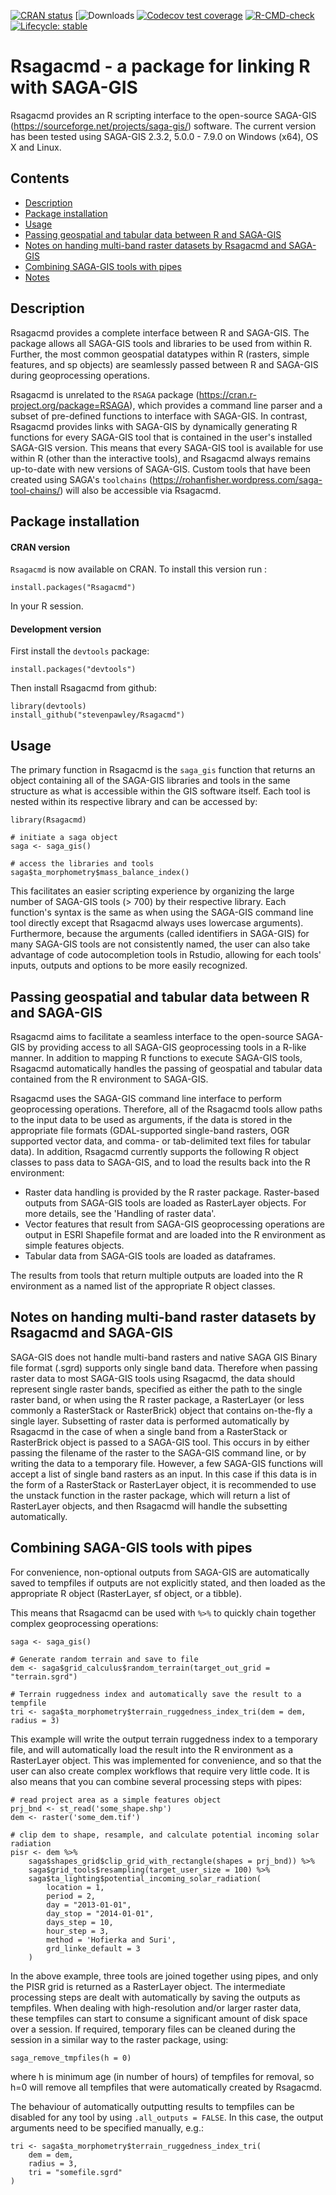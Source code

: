 <!-- badges: start -->

[![CRAN
status](https://www.r-pkg.org/badges/version/Rsagacmd)](https://cran.r-project.org/package=Rsagacmd)
[![Downloads](https://cranlogs.r-pkg.org/badges/grand-total/Rsagacmd)
[![Codecov test coverage](https://codecov.io/gh/stevenpawley/Rsagacmd/branch/master/graph/badge.svg)](https://codecov.io/gh/stevenpawley/Rsagacmd?branch=master)
[![R-CMD-check](https://github.com/stevenpawley/Rsagacmd/workflows/R-CMD-check/badge.svg)](https://github.com/stevenpawley/Rsagacmd/actions)
[![Lifecycle:
stable](https://img.shields.io/badge/lifecycle-stable-brightgreen.svg)](https://lifecycle.r-lib.org/articles/stages.html#stable)

<!-- badges: end -->

# Rsagacmd - a package for linking R with SAGA-GIS

Rsagacmd provides an R scripting interface to the open-source SAGA-GIS
(<https://sourceforge.net/projects/saga-gis/>) software. The current
version has been tested using SAGA-GIS 2.3.2, 5.0.0 - 7.9.0 on Windows
(x64), OS X and Linux.

## Contents

-   [Description](#description)
-   [Package installation](#package-installation)
-   [Usage](#usage)
-   [Passing geospatial and tabular data between R and
    SAGA-GIS](#passing-geospatial-and-tabular-data-between-r-and-saga-gis)
-   [Notes on handing multi-band raster datasets by Rsagacmd and
    SAGA-GIS](#notes-on-handing-multi-band-raster-datasets-by-rsagacmd-and-saga-gis)
-   [Combining SAGA-GIS tools with
    pipes](#combining-saga-gis-tools-with-pipes)
-   [Notes](#notes)

## Description

Rsagacmd provides a complete interface between R and SAGA-GIS. The
package allows all SAGA-GIS tools and libraries to be used from within
R. Further, the most common geospatial datatypes within R (rasters,
simple features, and sp objects) are seamlessly passed between R and
SAGA-GIS during geoprocessing operations.

Rsagacmd is unrelated to the `RSAGA` package
(<https://cran.r-project.org/package=RSAGA>), which
provides a command line parser and a subset of pre-defined functions to
interface with SAGA-GIS. In contrast, Rsagacmd provides links with
SAGA-GIS by dynamically generating R functions for every SAGA-GIS tool
that is contained in the user's installed SAGA-GIS version. This means
that every SAGA-GIS tool is available for use within R (other than the
interactive tools), and Rsagacmd always remains up-to-date with new
versions of SAGA-GIS. Custom tools that have been created using SAGA's
`toolchains` (<https://rohanfisher.wordpress.com/saga-tool-chains/>)
will also be accessible via Rsagacmd.

## Package installation

#### CRAN version

`Rsagacmd` is now available on CRAN. To install this version run :

    install.packages("Rsagacmd")

In your R session.

#### Development version

First install the `devtools` package:

    install.packages("devtools")

Then install Rsagacmd from github:

    library(devtools)
    install_github("stevenpawley/Rsagacmd")

## Usage

The primary function in Rsagacmd is the `saga_gis` function that returns
an object containing all of the SAGA-GIS libraries and tools in the same
structure as what is accessible within the GIS software itself. Each
tool is nested within its respective library and can be accessed by:

    library(Rsagacmd)

    # initiate a saga object
    saga <- saga_gis()

    # access the libraries and tools
    saga$ta_morphometry$mass_balance_index()

This facilitates an easier scripting experience by organizing the large
number of SAGA-GIS tools (\> 700) by their respective library. Each
function's syntax is the same as when using the SAGA-GIS command line
tool directly except that Rsagacmd always uses lowercase arguments).
Furthermore, because the arguments (called identifiers in SAGA-GIS) for
many SAGA-GIS tools are not consistently named, the user can also take
advantage of code autocompletion tools in Rstudio, allowing for each
tools' inputs, outputs and options to be more easily recognized.

## Passing geospatial and tabular data between R and SAGA-GIS

Rsagacmd aims to facilitate a seamless interface to the open-source
SAGA-GIS by providing access to all SAGA-GIS geoprocessing tools in a
R-like manner. In addition to mapping R functions to execute SAGA-GIS
tools, Rsagacmd automatically handles the passing of geospatial and
tabular data contained from the R environment to SAGA-GIS.

Rsagacmd uses the SAGA-GIS command line interface to perform
geoprocessing operations. Therefore, all of the Rsagacmd tools allow
paths to the input data to be used as arguments, if the data is stored
in the appropriate file formats (GDAL-supported single-band rasters, OGR
supported vector data, and comma- or tab-delimited text files for
tabular data). In addition, Rsagacmd currently supports the following R
object classes to pass data to SAGA-GIS, and to load the results back
into the R environment:

-   Raster data handling is provided by the R raster package.
    Raster-based outputs from SAGA-GIS tools are loaded as RasterLayer
    objects. For more details, see the 'Handling of raster data'.
-   Vector features that result from SAGA-GIS geoprocessing operations
    are output in ESRI Shapefile format and are loaded into the R
    environment as simple features objects.
-   Tabular data from SAGA-GIS tools are loaded as dataframes.

The results from tools that return multiple outputs are loaded into the
R environment as a named list of the appropriate R object classes.

## Notes on handing multi-band raster datasets by Rsagacmd and SAGA-GIS

SAGA-GIS does not handle multi-band rasters and native SAGA GIS Binary
file format (.sgrd) supports only single band data. Therefore when
passing raster data to most SAGA-GIS tools using Rsagacmd, the data
should represent single raster bands, specified as either the path to
the single raster band, or when using the R raster package, a
RasterLayer (or less commonly a RasterStack or RasterBrick) object that
contains on-the-fly a single layer. Subsetting of raster data is
performed automatically by Rsagacmd in the case of when a single band
from a RasterStack or RasterBrick object is passed to a SAGA-GIS tool.
This occurs in by either passing the filename of the raster to the
SAGA-GIS command line, or by writing the data to a temporary file.
However, a few SAGA-GIS functions will accept a list of single band
rasters as an input. In this case if this data is in the form of a
RasterStack or RasterLayer object, it is recommended to use the unstack
function in the raster package, which will return a list of RasterLayer
objects, and then Rsagacmd will handle the subsetting automatically.

## Combining SAGA-GIS tools with pipes

For convenience, non-optional outputs from SAGA-GIS are automatically
saved to tempfiles if outputs are not explicitly stated, and then loaded
as the appropriate R object (RasterLayer, sf object, or a tibble).

This means that Rsagacmd can be used with `%>%` to quickly chain
together complex geoprocessing operations:

    saga <- saga_gis()

    # Generate random terrain and save to file
    dem <- saga$grid_calculus$random_terrain(target_out_grid = "terrain.sgrd")

    # Terrain ruggedness index and automatically save the result to a tempfile
    tri <- saga$ta_morphometry$terrain_ruggedness_index_tri(dem = dem, radius = 3)

This example will write the output terrain ruggedness index to a
temporary file, and will automatically load the result into the R
environment as a RasterLayer object. This was implemented for
convenience, and so that the user can also create complex workflows that
require very little code. It is also means that you can combine several
processing steps with pipes:

    # read project area as a simple features object
    prj_bnd <- st_read('some_shape.shp')
    dem <- raster('some_dem.tif')

    # clip dem to shape, resample, and calculate potential incoming solar radiation
    pisr <- dem %>%
        saga$shapes_grid$clip_grid_with_rectangle(shapes = prj_bnd)) %>%
        saga$grid_tools$resampling(target_user_size = 100) %>%
        saga$ta_lighting$potential_incoming_solar_radiation(
            location = 1, 
            period = 2, 
            day = "2013-01-01", 
            day_stop = "2014-01-01",
            days_step = 10, 
            hour_step = 3, 
            method = 'Hofierka and Suri',
            grd_linke_default = 3
        )

In the above example, three tools are joined together using pipes, and
only the PISR grid is returned as a RasterLayer object. The intermediate
processing steps are dealt with automatically by saving the outputs as
tempfiles. When dealing with high-resolution and/or larger raster data,
these tempfiles can start to consume a significant amount of disk space
over a session. If required, temporary files can be cleaned during the
session in a similar way to the raster package, using:

    saga_remove_tmpfiles(h = 0)

where h is minimum age (in number of hours) of tempfiles for removal, so
h=0 will remove all tempfiles that were automatically created by
Rsagacmd.

The behaviour of automatically outputting results to tempfiles can be
disabled for any tool by using `.all_outputs = FALSE`. In this case, the
output arguments need to be specified manually, e.g.:

    tri <- saga$ta_morphometry$terrain_ruggedness_index_tri(
        dem = dem, 
        radius = 3, 
        tri = "somefile.sgrd"
    )
